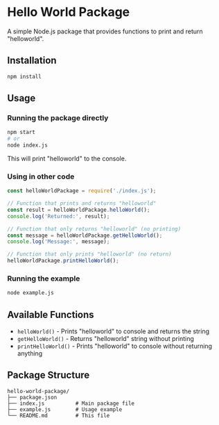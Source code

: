 # Hello World Package

A simple Node.js package that provides functions to print and return "helloworld".

## Installation

```bash
npm install
```

## Usage

### Running the package directly

```bash
npm start
# or
node index.js
```

This will print "helloworld" to the console.

### Using in other code

```javascript
const helloWorldPackage = require('./index.js');

// Function that prints and returns "helloworld"
const result = helloWorldPackage.helloWorld();
console.log('Returned:', result);

// Function that only returns "helloworld" (no printing)
const message = helloWorldPackage.getHelloWorld();
console.log('Message:', message);

// Function that only prints "helloworld" (no return)
helloWorldPackage.printHelloWorld();
```

### Running the example

```bash
node example.js
```

## Available Functions

- `helloWorld()` - Prints "helloworld" to console and returns the string
- `getHelloWorld()` - Returns "helloworld" string without printing
- `printHelloWorld()` - Prints "helloworld" to console without returning anything

## Package Structure

```
hello-world-package/
├── package.json
├── index.js          # Main package file
├── example.js        # Usage example
└── README.md         # This file
``` 